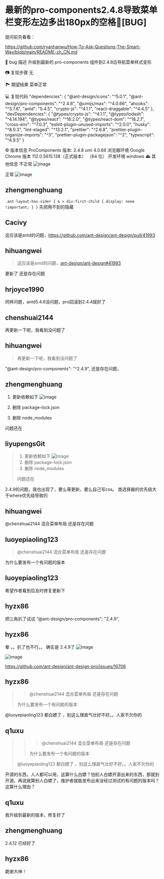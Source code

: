 # 最新的pro-components2.4.8导致菜单栏变形左边多出180px的空格🐛[BUG]

提问前先看看：

https://github.com/ryanhanwu/How-To-Ask-Questions-The-Smart-Way/blob/main/README-zh_CN.md

🐛 bug 描述
升级到最新的 pro-components 组件到2.4.8后导航菜单样式变形

📷 复现步骤
无

🏞 期望结果
菜单正常

💻 复现代码
"dependencies": {
"@ant-design/icons": "^5.0.1",
"@ant-design/pro-components": "^2.4.8",
"@umijs/max": "^4.0.66",
"ahooks": "^3.7.6",
"antd": "5.4.5",
"crypto-js": "^4.1.1",
"react-draggable": "^4.4.5"
},
"devDependencies": {
"@types/crypto-js": "^4.1.1",
"@types/lodash": "^4.14.194",
"@types/react": "^18.2.0",
"@types/react-dom": "^18.2.1",
"cross-env": "^7.0.3",
"eslint-plugin-unused-imports": "^2.0.0",
"husky": "^8.0.3",
"lint-staged": "^13.2.1",
"prettier": "^2.8.8",
"prettier-plugin-organize-imports": "^3",
"prettier-plugin-packagejson": "^2",
"typescript": "^4.9.5"
}

© 版本信息
ProComponents 版本: 2.4.8
umi 4.0.66
浏览器环境 Google Chrome 版本 112.0.5615.138（正式版本） （64 位）
开发环境 windows
🚑 其他信息
不正常
![image](https://user-images.githubusercontent.com/29627098/234465234-c59b0da6-20ae-4abf-8894-fa65983daf66.png)

正常
![image](https://user-images.githubusercontent.com/29627098/234465246-2cf401ef-acc4-4d60-90fe-28e4ac0239f1.png)

## zhengmenghuang

`.ant-layout-has-sider {
  & > div:first-child {
    display: none !important;
  }
}`
先把用不到的隐藏

## Cacivy

这应该是antd的问题，https://github.com/ant-design/ant-design/pull/41993

## hihuangwei

> 这应该是antd的问题，[ant-design/ant-design#41993](https://github.com/ant-design/ant-design/pull/41993)

更新了 还是存在问题

## hrjoyce1990

同样问题，antd5.4.6没问题，pro回滚到2.4.4就好了

## chenshuai2144

再更新一下呢，我看到没问题了

## hihuangwei

> 再更新一下呢，我看到没问题了

"@ant-design/pro-components": "^2.4.9", 还是存在问题，

## zhengmenghuang

1. 更新依赖如下
   ![image](https://user-images.githubusercontent.com/29627098/234739230-969472f3-6254-470e-8d1e-f57babbd5595.png)

2. 删除 package-lock.json
3. 删除 node_modules

问题还在

## liyupengsGit

> 1. 更新依赖如下
>    ![image](https://user-images.githubusercontent.com/29627098/234739230-969472f3-6254-470e-8d1e-f57babbd5595.png)
> 2. 删除 package-lock.json
> 3. 删除 node_modules
>
> 问题还在

2.4.9的问题，我也出现了，要么等更新，要么自己写css。 类选择器的优先级大于where优先级导致的

## hihuangwei

@chenshuai2144 混合菜单布局 还是存在问题

## luoyepiaoling123

> @chenshuai2144 混合菜单布局 还是存在问题

为什么要发布一个有问题的版本

## luoyepiaoling123

希望作者看到后及时修复更新下

## hyzx86

把三角扒了试试
"@ant-design/pro-components": "2.4.9",

## hyzx86

晕 。。扒了也不行。。
确实是 2.4.9了
![image](https://user-images.githubusercontent.com/15613121/235083454-4f026a1d-f087-4e8e-9ffd-bac488b79a6a.png)

![image](https://user-images.githubusercontent.com/15613121/235083199-3dd9881c-828f-4ad0-bd52-73ce761a3f4e.png)

https://github.com/ant-design/ant-design-pro/issues/10706

## hyzx86

> > @chenshuai2144 混合菜单布局 还是存在问题
>
> 为什么要发布一个有问题的版本

@luoyepiaoling123
都白嫖了 ，别这么理直气壮好不好。。人家不欠你的

## q1uxu

> > > @chenshuai2144 混合菜单布局 还是存在问题
> >
> > 为什么要发布一个有问题的版本
>
> @luoyepiaoling123 都白嫖了 ，别这么理直气壮好不好。。人家不欠你的

开源的东西，人人都可以用，这算什么白嫖？怕别人白嫖开源出来的东西，那就别开源。再说就算别人白嫖了，维护者就能发布出来没经过测试的有问题的版本吗？这算什么理由？

## q1uxu

我升级到最新的版本，修复好了

## zhengmenghuang

2.4.12 已经好了

## hyzx86

跪谢大神！
